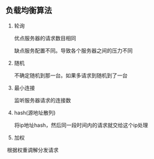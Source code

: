 ## 负载均衡算法

1. 轮询

   优点服务器的请求数目相同

   缺点服务配置不同。导致各个服务器之间的压力不同

2. 随机

   不确定随机到那一台。如果多请求到随机到了一台

3. 最小连接

   监听服务器请求的连接数

4. hash(源地址散列)

   将ip地址hash，然后同一段时间内的请求就交给这个ip处理

5. 加权

​		根据权重调解分发请求
